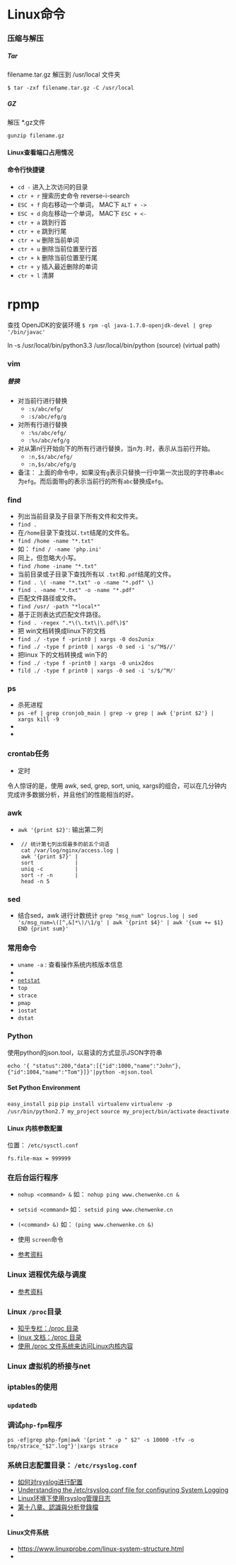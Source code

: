 #  Linux命令

### 压缩与解压

##### Tar
filename.tar.gz 解压到 /usr/local 文件夹

`$ tar -zxf filename.tar.gz -C /usr/local`

##### GZ
解压 *.gz文件

`gunzip filename.gz`


#### Linux查看端口占用情况



#### 命令行快捷键

- `cd -` 进入上次访问的目录
- `ctr + r` 搜索历史命令 reverse-i-search
- `ESC + f` 向右移动一个单词， MAC下 `ALT + ->`
- `ESC + d` 向左移动一个单词， MAC下 `ESC + <-`
- `ctr + a` 跳到行首
- `ctr + e` 跳到行尾
- `ctr + w` 删除当前单词
- `ctr + u` 删除当前位置至行首
- `ctr + k` 删除当前位置至行尾
- `ctr + y` 插入最近删除的单词
- `ctr + l` 清屏

# rpmp
查找 OpenJDK的安装环境 
`
$ rpm -ql java-1.7.0-openjdk-devel | grep '/bin/javac'
`  

ln -s /usr/local/bin/python3.3 /usr/local/bin/python
      (source)                 (virtual path)

### vim
##### 替换
- 对当前行进行替换
    - `:s/abc/efg/`
    - `:s/abc/efg/g`
- 对所有行进行替换
    - `:%s/abc/efg/`
    - `:%s/abc/efg/g`
- 对从第n行开始向下的所有行进行替换，当n为`.`时，表示从当前行开始。
    - `:n,$s/abc/efg/`
    - `:n,$s/abc/efg/g`
- 备注： 上面的命令中，如果没有`g`表示只替换一行中第一次出现的字符串`abc`为`efg`。而后面带`g`的表示当前行的所有`abc`替换成`efg`。

### find
- 列出当前目录及子目录下所有文件和文件夹。
- `find .`
- 在`/home`目录下查找以`.txt`结尾的文件名。
- `find /home -name "*.txt"`
- 如： `find / -name 'php.ini'`
- 同上，但忽略大小写。
- `find /home -iname "*.txt"`
- 当前目录或子目录下查找所有以 `.txt`和`.pdf`结尾的文件。
- `find . \( -name "*.txt" -o -name "*.pdf" \)`
- `find . -name "*.txt" -o -name "*.pdf"`
- 匹配文件路径或文件。
- `find /usr/ -path "*local*"`
- 基于正则表达式匹配文件路径。
- `find . -regex ".*\(\.txt\|\.pdf\)$"`
- 把 win文档转换成linux下的文档
- `find ./ -type f -print0 | xargs -0 dos2unix`
- `find ./ -type f print0 | xargs -0 sed -i 's/^M$//'`
- 把linux 下的文档转换成 win下的
- `find ./ -type f -print0 | xargs -0 unix2dos`
- `fild ./ -type f print0 | xargs -0 sed -i 's/$/^M/'`

### ps
- 杀死进程
- `ps -ef | grep cronjob_main | grep -v grep | awk {'print $2'} | xargs kill -9`
- 
- 
### crontab任务
- 定时

令人惊讶的是，使用 awk, sed, grep, sort, uniq, xargs的组合，可以在几分钟内完成许多数据分析，并且他们的性能相当的好。 

### awk
- `awk '{print $2}'`: 输出第二列
- ```
   // 统计第七列出现最多的前五个词语
   cat /var/log/nginx/access.log |
   awk '{print $7}' |
   sort             |
   uniq -c          |
   sort -r -n       |
   head -n 5
   ```

### sed

- 结合sed，awk 进行计数统计
`grep "msg_num" logrus.log | sed 's/msg_num=\([^,&]*\)/\1/g' | awk '{print $4}' | awk '{sum += $1} END {print sum}'`

### 常用命令
- `uname -a` : 查看操作系统内核版本信息
- 
- [`netstat`](https://linux.cn/article-2434-1.html)
- `top`
- `strace`
- `pmap`
- `iostat`
- `dstat`

### Python

使用python的json.tool，以易读的方式显示JSON字符串

`
echo '{ "status":200,"data":[{"id":1000,"name":"John"},{"id":1004,"name":"Tom"}]}'|python -mjson.tool
`
#### Set Python Environment
`easy_install pip`
`pip install virtualenv`
`virtualenv -p /usr/bin/python2.7 my_project`
`source my_project/bin/activate`
`deactivate`

#### Linux 内核参数配置
位置： `/etc/sysctl.conf`
```
fs.file-max = 999999

```


### 在后台运行程序
- `nohup <command> &` 如： `nohup ping www.chenwenke.cn &`
- `setsid <command>` 如： `setsid ping www.chenwenke.cn`
- `(<command> &)` 如： `(ping www.chenwenke.cn &)`
- 使用 `screen`命令

- [参考资料](https://www.ibm.com/developerworks/cn/linux/l-cn-nohup/index.html)


### Linux 进程优先级与调度

- [参考资料](https://linux.cn/article-7325-1.html)

### Linux `/proc`目录
- [知乎专栏：/proc 目录](https://zhuanlan.zhihu.com/p/26923061)
- [linux 文档：/proc 目录]()
- [使用 /proc 文件系统来访问Linux内核内容](https://www.ibm.com/developerworks/cn/linux/l-proc.html)

### Linux 虚拟机的桥接与net



### iptables的使用

### `updatedb` 

### 调试`php-fpm`程序
`ps -ef|grep php-fpm|awk '{print " -p " $2" -s 10000 -tfv -o tmp/strace_"$2".log"}'|xargs strace`


### 系统日志配置目录： `/etc/rsyslog.conf`
- [如何对rsyslog进行配置](https://www.mtyun.com/library/how-to-config-rsyslog)
- [Understanding the /etc/rsyslog.conf file for configuring System Logging](https://www.thegeekdiary.com/understanding-the-etc-rsyslog-conf-file-for-configuring-system-logging/)
- [Linux环境下使用rsyslog管理日志](https://segmentfault.com/a/1190000003509909)
- [第十八章、認識與分析登錄檔](http://linux.vbird.org/linux_basic/0570syslog.php)
- 

#### Linux文件系统

- https://www.linuxprobe.com/linux-system-structure.html
- 